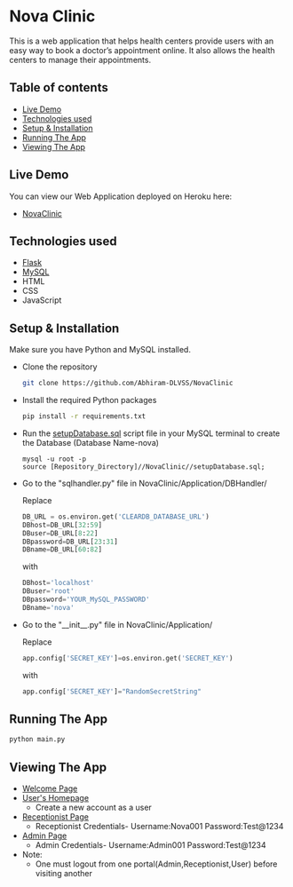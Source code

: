 # Nova Clinic

This is a web application that helps health centers provide users with an easy way to book a doctor’s appointment online. It also allows the health centers to manage their appointments.

## Table of contents
- [Live Demo](#Live-Demo)
- [Technologies used](#Technologies-used)
- [Setup & Installation](#Setup--Installation)
- [Running The App](#Running-The-App)
- [Viewing The App](#Viewing-The-App)
## Live Demo

You can view our Web Application deployed on Heroku here:

- [NovaClinic](https://nova-clinic.herokuapp.com/)

## Technologies used
- [Flask](https://flask.palletsprojects.com/en/2.0.x/)
- [MySQL](https://www.mysql.com/)
- HTML
- CSS
- JavaScript

## Setup & Installation

Make sure you have Python and MySQL installed.

- Clone the repository
    ```bash
    git clone https://github.com/Abhiram-DLVSS/NovaClinic
    ```

- Install the required Python packages
    ```bash
    pip install -r requirements.txt
    ```

- Run the [setupDatabase.sql](setupDatabase.sql) script file in your MySQL terminal to create the Database (Database Name-nova)

    ```mysql
    mysql -u root -p
    source [Repository_Directory]//NovaClinic//setupDatabase.sql;
    ```

- Go to the "sqlhandler.py" file in NovaClinic/Application/DBHandler/


    Replace 
    ```py
    DB_URL = os.environ.get('CLEARDB_DATABASE_URL')
    DBhost=DB_URL[32:59]
    DBuser=DB_URL[8:22]
    DBpassword=DB_URL[23:31]
    DBname=DB_URL[60:82]
    ```
    with

    ```py
    DBhost='localhost'
    DBuser='root'
    DBpassword='YOUR_MySQL_PASSWORD'
    DBname='nova'
    ```

- Go to the "\_\_init__.py" file in NovaClinic/Application/

    Replace 
    ```py
    app.config['SECRET_KEY']=os.environ.get('SECRET_KEY')
    ```
    with
    ```py
    app.config['SECRET_KEY']="RandomSecretString"
    ```
    


## Running The App

```bash
python main.py
```

## Viewing The App

- [Welcome Page](http://127.0.0.1:5000/)
- [User's Homepage](http://127.0.0.1:5000/home)
    - Create a new account as a user
- [Receptionist Page](http://127.0.0.1:5000/receptionist)
    - Receptionist Credentials-
        Username:Nova001
        Password:Test@1234
- [Admin Page](http://127.0.0.1:5000/admin)
    - Admin Credentials-
        Username:Admin001
        Password:Test@1234
- Note:
    - One must logout from one portal(Admin,Receptionist,User) before visiting another
